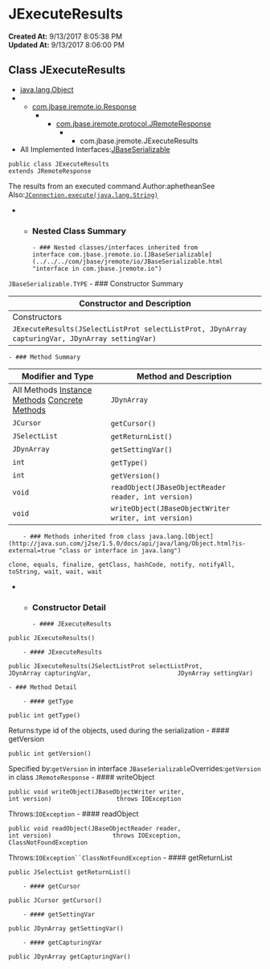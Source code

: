 # JExecuteResults

**Created At:** 9/13/2017 8:05:38 PM  
**Updated At:** 9/13/2017 8:06:00 PM  


## Class JExecuteResults

- [java.lang.Object](http://java.sun.com/j2se/1.5.0/docs/api/java/lang/Object.html?is-external=true "class or interface in java.lang")
- - [com.jbase.jremote.io.Response](../../../com/jbase/jremote/io/Response.html "class in com.jbase.jremote.io")
    - - [com.jbase.jremote.protocol.JRemoteResponse](../../../com/jbase/jremote/protocol/JRemoteResponse.html "class in com.jbase.jremote.protocol")
        - - com.jbase.jremote.JExecuteResults
- All Implemented Interfaces:[JBaseSerializable](../../../com/jbase/jremote/io/JBaseSerializable.html "interface in com.jbase.jremote.io")
```
public class JExecuteResults
extends JRemoteResponse
```

The results from an executed command.Author:aphetheanSee Also:[`JConnection.execute(java.lang.String)`](../../../com/jbase/jremote/JConnection.html#execute-java.lang.String-)
- - ### Nested Class Summary

        - ### Nested classes/interfaces inherited from interface com.jbase.jremote.io.[JBaseSerializable](../../../com/jbase/jremote/io/JBaseSerializable.html "interface in com.jbase.jremote.io")
`JBaseSerializable.TYPE`
    - ### Constructor Summary


| Constructor and Description |
| --- |
Constructors | `JExecuteResults()`  |
| `JExecuteResults(JSelectListProt selectListProt, JDynArray capturingVar, JDynArray settingVar)`  |
    - ### Method Summary


| Modifier and Type | Method and Description |
| --- | --- |
All Methods [Instance Methods](javascript%3Ashow%282%29;) [Concrete Methods](javascript%3Ashow%288%29;) | `JDynArray` | `getCapturingVar()`  |
| `JCursor` | `getCursor()`  |
| `JSelectList` | `getReturnList()`  |
| `JDynArray` | `getSettingVar()`  |
| `int` | `getType()`  |
| `int` | `getVersion()`  |
| `void` | `readObject(JBaseObjectReader reader, int version)`  |
| `void` | `writeObject(JBaseObjectWriter writer, int version)`  |


        - ### Methods inherited from class java.lang.[Object](http://java.sun.com/j2se/1.5.0/docs/api/java/lang/Object.html?is-external=true "class or interface in java.lang")
`clone, equals, finalize, getClass, hashCode, notify, notifyAll, toString, wait, wait, wait`
- - ### Constructor Detail

        - #### JExecuteResults

```
public JExecuteResults()
```
        - #### JExecuteResults

```
public JExecuteResults(JSelectListProt selectListProt,                        JDynArray capturingVar,                        JDynArray settingVar)
```
    - ### Method Detail

        - #### getType

```
public int getType()
```
Returns:type id of the objects, used during the serialization
        - #### getVersion

```
public int getVersion()
```
Specified by:`getVersion` in interface `JBaseSerializable`Overrides:`getVersion` in class `JRemoteResponse`
        - #### writeObject

```
public void writeObject(JBaseObjectWriter writer,                         int version)                  throws IOException
```
Throws:`IOException`
        - #### readObject

```
public void readObject(JBaseObjectReader reader,                        int version)                 throws IOException,                        ClassNotFoundException
```
Throws:`IOException``ClassNotFoundException`
        - #### getReturnList

```
public JSelectList getReturnList()
```
        - #### getCursor

```
public JCursor getCursor()
```
        - #### getSettingVar

```
public JDynArray getSettingVar()
```
        - #### getCapturingVar

```
public JDynArray getCapturingVar()
```

